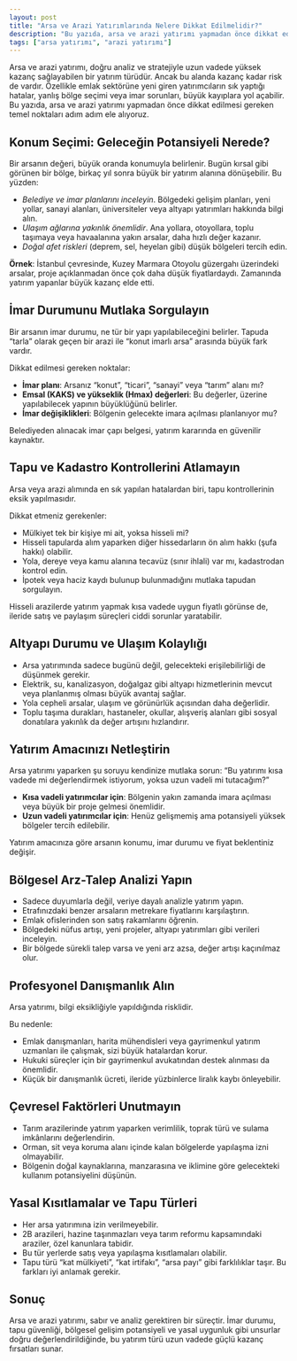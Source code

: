 ```yaml
---
layout: post
title: "Arsa ve Arazi Yatırımlarında Nelere Dikkat Edilmelidir?"
description: "Bu yazıda, arsa ve arazi yatırımı yapmadan önce dikkat edilmesi gereken temel noktaları adım adım ele alıyoruz."
tags: ["arsa yatırımı", "arazi yatırımı"]
---
```


Arsa ve arazi yatırımı, doğru analiz ve stratejiyle uzun vadede yüksek kazanç sağlayabilen bir yatırım türüdür. Ancak bu alanda kazanç kadar risk de vardır. Özellikle emlak sektörüne yeni giren yatırımcıların sık yaptığı hatalar, yanlış bölge seçimi veya imar sorunları, büyük kayıplara yol açabilir.
Bu yazıda, arsa ve arazi yatırımı yapmadan önce dikkat edilmesi gereken temel noktaları adım adım ele alıyoruz.

## Konum Seçimi: Geleceğin Potansiyeli Nerede?

Bir arsanın değeri, büyük oranda konumuyla belirlenir. Bugün kırsal gibi görünen bir bölge, birkaç yıl sonra büyük bir yatırım alanına dönüşebilir. Bu yüzden:

- *Belediye ve imar planlarını inceleyin*. Bölgedeki gelişim planları, yeni yollar, sanayi alanları, üniversiteler veya altyapı yatırımları hakkında bilgi alın.
- *Ulaşım ağlarına yakınlık önemlidir*. Ana yollara, otoyollara, toplu taşımaya veya havaalanına yakın arsalar, daha hızlı değer kazanır.
- *Doğal afet riskleri* (deprem, sel, heyelan gibi) düşük bölgeleri tercih edin.

**Örnek**: İstanbul çevresinde, Kuzey Marmara Otoyolu güzergahı üzerindeki arsalar, proje açıklanmadan önce çok daha düşük fiyatlardaydı. Zamanında yatırım yapanlar büyük kazanç elde etti.

## İmar Durumunu Mutlaka Sorgulayın

Bir arsanın imar durumu, ne tür bir yapı yapılabileceğini belirler. Tapuda “tarla” olarak geçen bir arazi ile “konut imarlı arsa” arasında büyük fark vardır.

Dikkat edilmesi gereken noktalar:

- **İmar planı**: Arsanız “konut”, “ticari”, “sanayi” veya “tarım” alanı mı?
- **Emsal (KAKS) ve yükseklik (Hmax) değerleri**: Bu değerler, üzerine yapılabilecek yapının büyüklüğünü belirler.
- **İmar değişiklikleri**: Bölgenin gelecekte imara açılması planlanıyor mu?

Belediyeden alınacak imar çapı belgesi, yatırım kararında en güvenilir kaynaktır.

## Tapu ve Kadastro Kontrollerini Atlamayın

Arsa veya arazi alımında en sık yapılan hatalardan biri, tapu kontrollerinin eksik yapılmasıdır.

Dikkat etmeniz gerekenler:

- Mülkiyet tek bir kişiye mi ait, yoksa hisseli mi?
- Hisseli tapularda alım yaparken diğer hissedarların ön alım hakkı (şufa hakkı) olabilir.
- Yola, dereye veya kamu alanına tecavüz (sınır ihlali) var mı, kadastrodan kontrol edin.
- İpotek veya haciz kaydı bulunup bulunmadığını mutlaka tapudan sorgulayın.

Hisseli arazilerde yatırım yapmak kısa vadede uygun fiyatlı görünse de, ileride satış ve paylaşım süreçleri ciddi sorunlar yaratabilir.

## Altyapı Durumu ve Ulaşım Kolaylığı

- Arsa yatırımında sadece bugünü değil, gelecekteki erişilebilirliği de düşünmek gerekir.
- Elektrik, su, kanalizasyon, doğalgaz gibi altyapı hizmetlerinin mevcut veya planlanmış olması büyük avantaj sağlar.
- Yola cepheli arsalar, ulaşım ve görünürlük açısından daha değerlidir.
- Toplu taşıma durakları, hastaneler, okullar, alışveriş alanları gibi sosyal donatılara yakınlık da değer artışını hızlandırır.

## Yatırım Amacınızı Netleştirin

Arsa yatırımı yaparken şu soruyu kendinize mutlaka sorun: “Bu yatırımı kısa vadede mi değerlendirmek istiyorum, yoksa uzun vadeli mi tutacağım?”

- **Kısa vadeli yatırımcılar için**: Bölgenin yakın zamanda imara açılması veya büyük bir proje gelmesi önemlidir.
- **Uzun vadeli yatırımcılar için**: Henüz gelişmemiş ama potansiyeli yüksek bölgeler tercih edilebilir.

Yatırım amacınıza göre arsanın konumu, imar durumu ve fiyat beklentiniz değişir.

## Bölgesel Arz-Talep Analizi Yapın

- Sadece duyumlarla değil, veriye dayalı analizle yatırım yapın.
- Etrafınızdaki benzer arsaların metrekare fiyatlarını karşılaştırın.
- Emlak ofislerinden son satış rakamlarını öğrenin.
- Bölgedeki nüfus artışı, yeni projeler, altyapı yatırımları gibi verileri inceleyin.
- Bir bölgede sürekli talep varsa ve yeni arz azsa, değer artışı kaçınılmaz olur.

## Profesyonel Danışmanlık Alın

Arsa yatırımı, bilgi eksikliğiyle yapıldığında risklidir.

Bu nedenle:

- Emlak danışmanları, harita mühendisleri veya gayrimenkul yatırım uzmanları ile çalışmak, sizi büyük hatalardan korur.
- Hukuki süreçler için bir gayrimenkul avukatından destek alınması da önemlidir.
- Küçük bir danışmanlık ücreti, ileride yüzbinlerce liralık kaybı önleyebilir.

## Çevresel Faktörleri Unutmayın

- Tarım arazilerinde yatırım yaparken verimlilik, toprak türü ve sulama imkânlarını değerlendirin.
- Orman, sit veya koruma alanı içinde kalan bölgelerde yapılaşma izni olmayabilir.
- Bölgenin doğal kaynaklarına, manzarasına ve iklimine göre gelecekteki kullanım potansiyelini düşünün.

## Yasal Kısıtlamalar ve Tapu Türleri

- Her arsa yatırımına izin verilmeyebilir.
- 2B arazileri, hazine taşınmazları veya tarım reformu kapsamındaki araziler, özel kanunlara tabidir.
- Bu tür yerlerde satış veya yapılaşma kısıtlamaları olabilir.
- Tapu türü “kat mülkiyeti”, “kat irtifakı”, “arsa payı” gibi farklılıklar taşır. Bu farkları iyi anlamak gerekir.

## Sonuç

Arsa ve arazi yatırımı, sabır ve analiz gerektiren bir süreçtir. İmar durumu, tapu güvenliği, bölgesel gelişim potansiyeli ve yasal uygunluk gibi unsurlar doğru değerlendirildiğinde, bu yatırım türü uzun vadede güçlü kazanç fırsatları sunar.